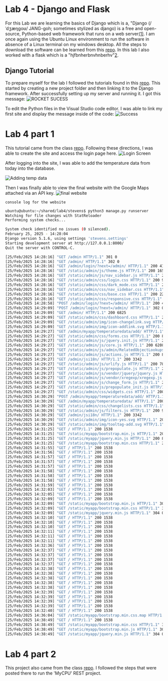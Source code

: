 # Lab 4 - Django and Flask
For this Lab we are learning the basics of Django which is a, "Django (/ˈdʒæŋɡoʊ/ JANG-goh; sometimes stylized as django) is a free and open-source, Python-based web framework that runs on a web server[(1)](https://en.wikipedia.org/wiki/Django_(web_framework)). I am once again using the Ubuntu Linux environment to run the software in absence of a Linux terminal on my windows desktop. All the steps to download the software can be learned from this [repo](https://github.com/django/django). In this lab I also worked with a flask which is a "hjfbnherbnvhnberhv"[2](wiki).

## Django Tutorial
To prepare myself for the lab I followed the tutorials found in this [repo](https://github.com/django/django/blob/main/docs/intro/tutorial01.txt). This started by creating a new project folder and then linking it to the Django framework.
After successfully setting up my server and running it. I got this message:
![ROCKET SUCESS](https://github.com/user-attachments/assets/6d724090-68ff-4d85-a2f5-5dfa8c7082a6)

To edit the Python files in the Visual Studio code editor. I was able to link my first site and display the message inside of the code:
![Success](https://github.com/user-attachments/assets/b344a995-6320-46b8-a169-dc95df80bba4)

# Lab 4 part 1
This tutorial came from the class [repo](https://github.com/kevinwlu/iot/tree/master/lesson4). Following these directions, I was able to create the site and access the login page here.
![Login Screen](https://github.com/user-attachments/assets/5c1a0bd3-8428-4dbe-a4b1-f50611be51fd)

After logging into the site, I was able to add the temperature data from today into the database.

![Adding temp data](https://github.com/user-attachments/assets/147358f8-363e-4d05-be5e-45241d3c510a)

Then I was finally able to view the final website with the Google Maps attached via an API key.
![final website](https://github.com/user-attachments/assets/39a82a22-5e0d-4632-b7fe-413d757e9a7f)

`console log for the website`
```sh
ubuntu@ubuntu:~/shared/lab4/stevens$ python3 manage.py runserver
Watching for file changes with StatReloader
Performing system checks...

System check identified no issues (0 silenced).
February 25, 2025 - 14:28:04
Django version 5.1.6, using settings 'stevens.settings'
Starting development server at http://127.0.0.1:8000/
Quit the server with CONTROL-C.

[25/Feb/2025 14:28:16] "GET /admin HTTP/1.1" 301 0
[25/Feb/2025 14:28:16] "GET /admin/ HTTP/1.1" 302 0
[25/Feb/2025 14:28:16] "GET /admin/login/?next=/admin/ HTTP/1.1" 200 4165
[25/Feb/2025 14:28:16] "GET /static/admin/js/theme.js HTTP/1.1" 200 1653
[25/Feb/2025 14:28:16] "GET /static/admin/js/nav_sidebar.js HTTP/1.1" 200 3063
[25/Feb/2025 14:28:16] "GET /static/admin/css/login.css HTTP/1.1" 200 951
[25/Feb/2025 14:28:16] "GET /static/admin/css/dark_mode.css HTTP/1.1" 200 2804
[25/Feb/2025 14:28:16] "GET /static/admin/css/nav_sidebar.css HTTP/1.1" 200 2810
[25/Feb/2025 14:28:16] "GET /static/admin/css/base.css HTTP/1.1" 200 22092
[25/Feb/2025 14:28:16] "GET /static/admin/css/responsive.css HTTP/1.1" 200 17972
[25/Feb/2025 14:28:58] "POST /admin/login/?next=/admin/ HTTP/1.1" 200 4341
[25/Feb/2025 14:29:09] "POST /admin/login/?next=/admin/ HTTP/1.1" 302 0
[25/Feb/2025 14:29:09] "GET /admin/ HTTP/1.1" 200 6825
[25/Feb/2025 14:29:09] "GET /static/admin/css/dashboard.css HTTP/1.1" 200 441
[25/Feb/2025 14:29:09] "GET /static/admin/img/icon-changelink.svg HTTP/1.1" 200 380
[25/Feb/2025 14:29:09] "GET /static/admin/img/icon-addlink.svg HTTP/1.1" 200 331
[25/Feb/2025 14:29:27] "GET /admin/myapp/temperaturedata/add/ HTTP/1.1" 200 10727
[25/Feb/2025 14:29:27] "GET /static/admin/css/forms.css HTTP/1.1" 200 8794
[25/Feb/2025 14:29:27] "GET /static/admin/js/jquery.init.js HTTP/1.1" 200 347
[25/Feb/2025 14:29:27] "GET /static/admin/js/core.js HTTP/1.1" 200 6208
[25/Feb/2025 14:29:27] "GET /static/admin/js/admin/RelatedObjectLookups.js HTTP/1.1" 200 9097
[25/Feb/2025 14:29:27] "GET /static/admin/js/actions.js HTTP/1.1" 200 8076
[25/Feb/2025 14:29:27] "GET /admin/jsi18n/ HTTP/1.1" 200 3342
[25/Feb/2025 14:29:27] "GET /static/admin/js/urlify.js HTTP/1.1" 200 7887
[25/Feb/2025 14:29:27] "GET /static/admin/js/prepopulate.js HTTP/1.1" 200 1531
[25/Feb/2025 14:29:27] "GET /static/admin/js/vendor/jquery/jquery.js HTTP/1.1" 200 285314
[25/Feb/2025 14:29:27] "GET /static/admin/js/vendor/xregexp/xregexp.js HTTP/1.1" 200 325171
[25/Feb/2025 14:29:27] "GET /static/admin/js/change_form.js HTTP/1.1" 200 606
[25/Feb/2025 14:29:27] "GET /static/admin/js/prepopulate_init.js HTTP/1.1" 200 586
[25/Feb/2025 14:29:27] "GET /static/admin/css/widgets.css HTTP/1.1" 200 11564
[25/Feb/2025 14:30:29] "POST /admin/myapp/temperaturedata/add/ HTTP/1.1" 302 0
[25/Feb/2025 14:30:29] "GET /admin/myapp/temperaturedata/ HTTP/1.1" 200 9565
[25/Feb/2025 14:30:29] "GET /static/admin/css/changelists.css HTTP/1.1" 200 6878
[25/Feb/2025 14:30:29] "GET /static/admin/js/filters.js HTTP/1.1" 200 978
[25/Feb/2025 14:30:29] "GET /admin/jsi18n/ HTTP/1.1" 200 3342
[25/Feb/2025 14:30:29] "GET /static/admin/img/icon-yes.svg HTTP/1.1" 200 436
[25/Feb/2025 14:30:29] "GET /static/admin/img/tooltag-add.svg HTTP/1.1" 200 331
[25/Feb/2025 14:31:25] "GET / HTTP/1.1" 200 1538
[25/Feb/2025 14:31:25] "GET /static/myapp/bootstrap.min.js HTTP/1.1" 200 60356
[25/Feb/2025 14:31:25] "GET /static/myapp/jquery.min.js HTTP/1.1" 200 87464
[25/Feb/2025 14:31:25] "GET /static/myapp/bootstrap.min.css HTTP/1.1" 200 232920
[25/Feb/2025 14:31:55] "GET / HTTP/1.1" 200 1538
[25/Feb/2025 14:31:56] "GET / HTTP/1.1" 200 1538
[25/Feb/2025 14:31:57] "GET / HTTP/1.1" 200 1538
[25/Feb/2025 14:31:57] "GET / HTTP/1.1" 200 1538
[25/Feb/2025 14:31:57] "GET / HTTP/1.1" 200 1538
[25/Feb/2025 14:31:58] "GET / HTTP/1.1" 200 1538
[25/Feb/2025 14:31:58] "GET / HTTP/1.1" 200 1538
[25/Feb/2025 14:31:58] "GET / HTTP/1.1" 200 1538
[25/Feb/2025 14:31:59] "GET / HTTP/1.1" 200 1538
[25/Feb/2025 14:32:03] "GET / HTTP/1.1" 200 1538
[25/Feb/2025 14:32:05] "GET / HTTP/1.1" 200 1538
[25/Feb/2025 14:32:09] "GET / HTTP/1.1" 200 1538
[25/Feb/2025 14:32:09] "GET /static/myapp/bootstrap.min.js HTTP/1.1" 304 0
[25/Feb/2025 14:32:09] "GET /static/myapp/bootstrap.min.css HTTP/1.1" 304 0
[25/Feb/2025 14:32:09] "GET /static/myapp/jquery.min.js HTTP/1.1" 304 0
[25/Feb/2025 14:32:10] "GET / HTTP/1.1" 200 1538
[25/Feb/2025 14:32:10] "GET / HTTP/1.1" 200 1538
[25/Feb/2025 14:32:10] "GET / HTTP/1.1" 200 1538
[25/Feb/2025 14:32:11] "GET / HTTP/1.1" 200 1538
[25/Feb/2025 14:32:11] "GET / HTTP/1.1" 200 1538
[25/Feb/2025 14:32:11] "GET / HTTP/1.1" 200 1538
[25/Feb/2025 14:32:36] "GET / HTTP/1.1" 200 1538
[25/Feb/2025 14:32:37] "GET / HTTP/1.1" 200 1538
[25/Feb/2025 14:32:37] "GET / HTTP/1.1" 200 1538
[25/Feb/2025 14:32:37] "GET / HTTP/1.1" 200 1538
[25/Feb/2025 14:32:37] "GET / HTTP/1.1" 200 1538
[25/Feb/2025 14:32:38] "GET / HTTP/1.1" 200 1538
[25/Feb/2025 14:32:38] "GET / HTTP/1.1" 200 1538
[25/Feb/2025 14:32:38] "GET / HTTP/1.1" 200 1538
[25/Feb/2025 14:32:38] "GET / HTTP/1.1" 200 1538
[25/Feb/2025 14:32:38] "GET / HTTP/1.1" 200 1538
[25/Feb/2025 14:32:39] "GET / HTTP/1.1" 200 1538
[25/Feb/2025 14:32:39] "GET / HTTP/1.1" 200 1538
[25/Feb/2025 14:32:39] "GET / HTTP/1.1" 200 1538
[25/Feb/2025 14:32:39] "GET / HTTP/1.1" 200 1538
[25/Feb/2025 14:32:40] "GET / HTTP/1.1" 200 1538
[25/Feb/2025 14:36:04] "GET /static/myapp/bootstrap.min.css.map HTTP/1.1" 404 1895
[25/Feb/2025 14:38:49] "GET / HTTP/1.1" 200 1538
[25/Feb/2025 14:38:49] "GET /static/myapp/bootstrap.min.css HTTP/1.1" 304 0
[25/Feb/2025 14:38:49] "GET /static/myapp/bootstrap.min.js HTTP/1.1" 304 0
[25/Feb/2025 14:38:49] "GET /static/myapp/jquery.min.js HTTP/1.1" 304 0
```

# Lab 4 part 2
This project also came from the class [repo](https://github.com/kevinwlu/iot/tree/master/lesson4). I followed the steps that were posted there to run the 'MyCPU' REST project.




